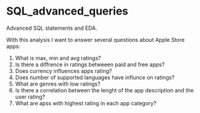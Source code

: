 # SQL_advanced_queries
Advanced SQL statements and EDA.

With this analysis I want to answer several questions about Apple Store apps:
1. What is max, min and avg ratings?
2. Is there a diffrence in ratings betweeen paid and free apps?
3. Does currency influences apps rating?
4. Does number of supported languages have influnce on ratings?
5. What are genres with low ratings?
6. Is there a correlation between the lenght of the app description and the user rating?
7. What are apss with highest rating in each app category?
